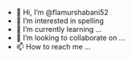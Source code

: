 - 👋 Hi, I’m @flamurshabani52
- 👀 I’m interested in spelling
- 🌱 I’m currently learning ...
- 💞️ I’m looking to collaborate on ...
- 📫 How to reach me ...

<!---
flamurshabani52/flamurshabani52 is a ✨ special ✨ repository because its `README.md` (this file) appears on your GitHub profile.
.
--->
